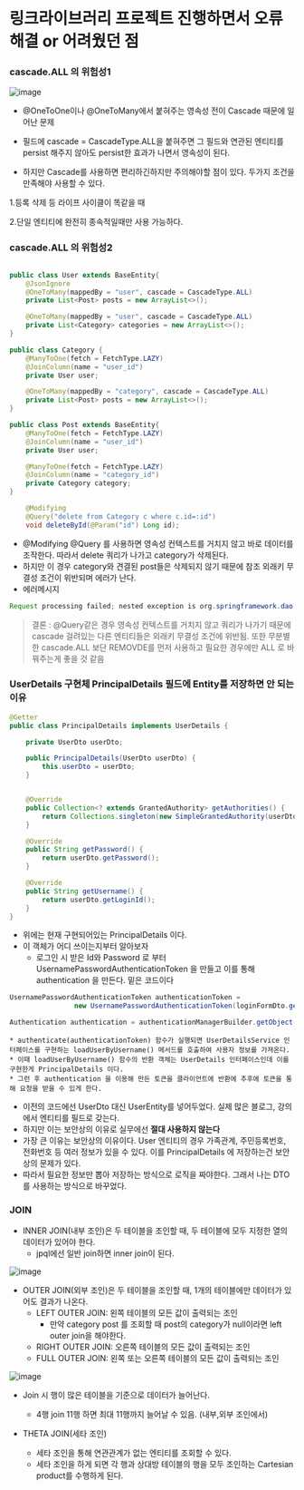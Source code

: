 # 링크라이브러리 프로젝트 진행하면서 오류 해결 or 어려웠던 점

### cascade.ALL 의 위험성1

![image](https://user-images.githubusercontent.com/97269799/231462995-04d5d8ca-7978-4e3d-9cb3-72e93394eab0.png)

* @OneToOne이나 @OneToMany에서 붙혀주는 영속성 전이 Cascade 때문에 일어난 문제

* 필드에 cascade = CascadeType.ALL을 붙혀주면 그 필드와 연관된 엔티티를 persist 해주지 않아도 persist한 효과가 나면서 영속성이 된다.

* 하지만 Cascade를 사용하면 편리하긴하지만 주의해야할 점이 있다. 두가지 조건을 만족해야 사용할 수 있다.


1.등록 삭제 등 라이프 사이클이 똑같을 때

2.단일 엔티티에 완전히 종속적일때만 사용 가능하다. 


### cascade.ALL 의 위험성2
```java

public class User extends BaseEntity{
    @JsonIgnore
    @OneToMany(mappedBy = "user", cascade = CascadeType.ALL)
    private List<Post> posts = new ArrayList<>();

    @OneToMany(mappedBy = "user", cascade = CascadeType.ALL)
    private List<Category> categories = new ArrayList<>();
}
```

```java
public class Category {
    @ManyToOne(fetch = FetchType.LAZY)
    @JoinColumn(name = "user_id")
    private User user;

    @OneToMany(mappedBy = "category", cascade = CascadeType.ALL)
    private List<Post> posts = new ArrayList<>();
}
```

```java
public class Post extends BaseEntity{
    @ManyToOne(fetch = FetchType.LAZY)
    @JoinColumn(name = "user_id")
    private User user;

    @ManyToOne(fetch = FetchType.LAZY)
    @JoinColumn(name = "category_id")
    private Category category;
}
```

```java
    @Modifying
    @Query("delete from Category c where c.id=:id")
    void deleteById(@Param("id") Long id);
```
* @Modifying @Query 를 사용하면 영속성 컨텍스트를 거치지 않고 바로 데이터를 조작한다. 따라서 delete 쿼리가 나가고 category가 삭제된다.
* 하지만 이 경우 category와 견결된 post들은 삭제되지 않기 때문에 참조 외래키 무결성 조건이 위반되며 에러가 난다.
* 에러메시지
 ```java
 Request processing failed; nested exception is org.springframework.dao.DataIntegrityViolationException: could not execute statement; SQL [n/a]; constraint [\"FKG6L1YDP1PWKMYJ166TEIUOV1B: PUBLIC.POST FOREIGN KEY(CATEGORY_ID) REFERENCES PUBLIC.CATEGORY(CATEGORY_ID) (CAST(4 AS BIGINT))\"; SQL statement:\ndelete from category where category_id=? [23503-214]]; nested exception is org.hibernate.exception.ConstraintViolationException: could not execute statement
```

> 결론 : @Query같은 경우 영속성 컨텍스트를 거치지 않고 쿼리가 나가기 때문에 cascade 걸려있는 다른 엔티티들은 외래키 무결성 조건에 위반됨. 또한 무분별한 cascade.ALL 보단 REMOVDE를 먼저 사용하고 필요한 경우에만 ALL 로 바꿔주는게 좋을 것 같음 



### UserDetails 구현체 PrincipalDetails 필드에 Entity를 저장하면 안 되는 이유

```java
@Getter
public class PrincipalDetails implements UserDetails {

    private UserDto userDto;

    public PrincipalDetails(UserDto userDto) {
        this.userDto = userDto;
    }


    @Override
    public Collection<? extends GrantedAuthority> getAuthorities() {
        return Collections.singleton(new SimpleGrantedAuthority(userDto.getRole().toString())); //역할을 문자열로 바꾸어 return
    }

    @Override
    public String getPassword() {
        return userDto.getPassword();
    }

    @Override
    public String getUsername() {
        return userDto.getLoginId();
    }
}
```
* 위에는 현재 구현되어있는 PrincipalDetails 이다.
* 이 객체가 어디 쓰이는지부터 알아보자
    * 로그인 시 받은 Id와 Password 로 부터 UsernamePasswordAuthenticationToken 을 만들고 이를 통해 authentication 을 만든다. 밑은 코드이다
```java
UsernamePasswordAuthenticationToken authenticationToken =
                new UsernamePasswordAuthenticationToken(loginFormDto.getLoginId(), loginFormDto.getPassword());

Authentication authentication = authenticationManagerBuilder.getObject().authenticate(authenticationToken);
```
    * authenticate(authenticationToken) 함수가 실행되면 UserDetailsService 인터페이스를 구현하는 loadUserByUsername() 메서드를 호출하여 사용자 정보를 가져온다.
    * 이때 loadUserByUsername() 함수의 반환 객체는 UserDetails 인터페이스인데 이를 구현한게 PrincipalDetails 이다. 
    * 그런 후 authentication 을 이용해 만든 토큰을 클라이언트에 반환에 추후에 토큰을 통해 요청을 받을 수 있게 한다.

* 이전의 코드에선 UserDto 대신 UserEntity를 넣어두었다. 실제 많은 블로그, 강의에서 엔티티를 필드로 갖는다.
* 하지만 이는 보안상의 이유로 실무에선 **절대 사용하지 않는다**
* 가장 큰 이유는 보안상의 이유이다. User 엔티티의 경우 가족관계, 주민등록번호, 전화번호 등 여러 정보가 있을 수 있다. 이를 PrincipalDetails 에 저장하는건 보안상의 문제가 있다.
* 따라서 필요한 정보만 뽑아 저장하는 방식으로 로직을 짜야한다. 그래서 나는 DTO를 사용하는 방식으로 바꾸었다.


### JOIN
* INNER JOIN(내부 조인)은 두 테이블을 조인할 때, 두 테이블에 모두 지정한 열의 데이터가 있어야 한다.
    * jpql에선 일반 join하면 inner join이 된다.

![image](https://user-images.githubusercontent.com/97269799/232319081-b3383327-f78e-4627-8a91-f7b93be62700.png)


* OUTER JOIN(외부 조인)은 두 테이블을 조인할 때, 1개의 테이블에만 데이터가 있어도 결과가 나온다.
    * LEFT OUTER JOIN: 왼쪽 테이블의 모든 값이 출력되는 조인
        * 만약 category post 를 조회할 때 post의 category가 null이라면 left outer join을 해야한다.
    * RIGHT OUTER JOIN: 오른쪽 테이블의 모든 값이 출력되는 조인
    * FULL OUTER JOIN: 왼쪽 또는 오른쪽 테이블의 모든 값이 출력되는 조인

![image](https://user-images.githubusercontent.com/97269799/232319032-98166bca-092d-4a30-ab55-5c90abdac7bd.png)

* Join 시 행이 많은 테이블을 기준으로 데이터가 늘어난다.
    * 4행 join 11행 하면 최대 11행까지 늘어날 수 있음. (내부,외부 조인에서)

* THETA JOIN(세타 조인)
    * 세타 조인을 통해 연관관계가 없는 엔티티를 조회할 수 있다.
    * 세타 조인을 하게 되면 각 행과 상대방 테이블의 행을 모두 조인하는 Cartesian product를 수행하게 된다.

